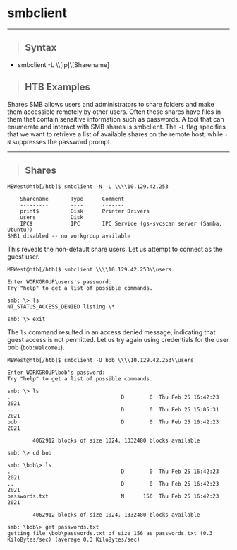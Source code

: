 # smbclient

---

> ## **Syntax**

- smbclient -L \\\\[ip]\\[Sharename]

> ## HTB **Examples**

Shares
SMB allows users and administrators to share folders and make them accessible remotely by other users. Often these shares have files in them that contain sensitive information such as passwords. A tool that can enumerate and interact with SMB shares is smbclient. The `-L` flag specifies that we want to retrieve a list of available shares on the remote host, while `-N` suppresses the password prompt.

---

> ## **Shares**
    MBWest@htb[/htb]$ smbclient -N -L \\\\10.129.42.253

        Sharename       Type      Comment
        ---------       ----      -------
        print$          Disk      Printer Drivers
        users           Disk      
        IPC$            IPC       IPC Service (gs-svcscan server (Samba, Ubuntu))
    SMB1 disabled -- no workgroup available

This reveals the non-default share users. Let us attempt to connect as the guest user.

    MBWest@htb[/htb]$ smbclient \\\\10.129.42.253\\users

    Enter WORKGROUP\users's password: 
    Try "help" to get a list of possible commands.

    smb: \> ls
    NT_STATUS_ACCESS_DENIED listing \*

    smb: \> exit

The `ls` command resulted in an access denied message, indicating that guest access is not permitted. Let us try again using credentials for the user bob (`bob:Welcome1`).

    MBWest@htb[/htb]$ smbclient -U bob \\\\10.129.42.253\\users

    Enter WORKGROUP\bob's password: 
    Try "help" to get a list of possible commands.

    smb: \> ls
    .                                   D        0  Thu Feb 25 16:42:23 2021
    ..                                  D        0  Thu Feb 25 15:05:31 2021
    bob                                 D        0  Thu Feb 25 16:42:23 2021

            4062912 blocks of size 1024. 1332480 blocks available
            
    smb: \> cd bob

    smb: \bob\> ls
    .                                   D        0  Thu Feb 25 16:42:23 2021
    ..                                  D        0  Thu Feb 25 16:42:23 2021
    passwords.txt                       N      156  Thu Feb 25 16:42:23 2021

            4062912 blocks of size 1024. 1332480 blocks available
            
    smb: \bob\> get passwords.txt 
    getting file \bob\passwords.txt of size 156 as passwords.txt (0.3 KiloBytes/sec) (average 0.3 KiloBytes/sec)